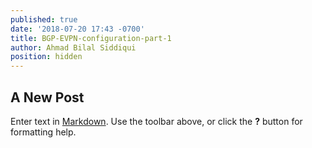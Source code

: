 ```yaml
---
published: true
date: '2018-07-20 17:43 -0700'
title: BGP-EVPN-configuration-part-1
author: Ahmad Bilal Siddiqui
position: hidden
---
```

## A New Post

Enter text in [Markdown](http://daringfireball.net/projects/markdown/). Use the toolbar above, or click the **?** button for formatting help.
